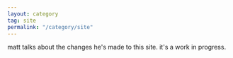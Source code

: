 ```yaml
---
layout: category
tag: site
permalink: "/category/site"
---
```


matt talks about the changes he's made to this site. it's a work in progress.
